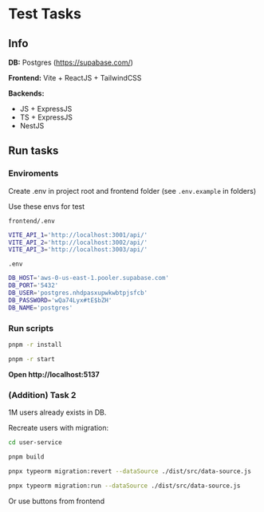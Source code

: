 # Test Tasks

## Info

__DB:__ Postgres (https://supabase.com/)

__Frontend:__ Vite + ReactJS + TailwindCSS

__Backends:__
- JS + ExpressJS
- TS + ExpressJS
- NestJS

## Run tasks

### __Enviroments__
Create .env in project root and frontend folder (see `.env.example` in folders)

Use these envs for test

`frontend/.env`

```bash
VITE_API_1='http://localhost:3001/api/'
VITE_API_2='http://localhost:3002/api/'
VITE_API_3='http://localhost:3003/api/'
```

`.env`

```bash
DB_HOST='aws-0-us-east-1.pooler.supabase.com'
DB_PORT='5432'
DB_USER='postgres.nhdpasxupwkwbtpjsfcb'
DB_PASSWORD='wQa74Lyx#tE$bZH'
DB_NAME='postgres'
```

### __Run scripts__

```bash
pnpm -r install
```
```bash
pnpm -r start
```

__Open http://localhost:5137__

### (Addition) Task 2

1M users already exists in DB.

Recreate users with migration:

```bash
cd user-service
```
```bash
pnpm build
```
```bash
pnpx typeorm migration:revert --dataSource ./dist/src/data-source.js
```
```bash
pnpx typeorm migration:run --dataSource ./dist/src/data-source.js
```

Or use buttons from frontend
